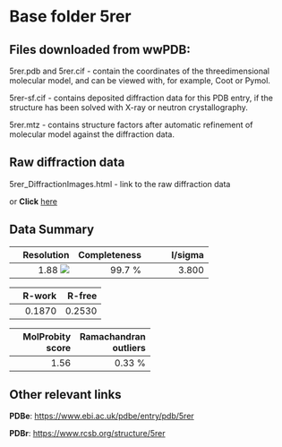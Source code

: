 # Base folder 5rer

## Files downloaded from wwPDB:

5rer.pdb and 5rer.cif - contain the coordinates of the threedimensional molecular model, and can be viewed with, for example, Coot or Pymol.

5rer-sf.cif - contains deposited diffraction data for this PDB entry, if the structure has been solved with X-ray or neutron crystallography.

5rer.mtz - contains structure factors after automatic refinement of molecular model against the diffraction data.

## Raw diffraction data

5rer_DiffractionImages.html - link to the raw diffraction data 

or **Click** [here](https://zenodo.org/record/3730974) 

## Data Summary
|   | Resolution | Completeness| I/sigma |
|---|-------------:|----------------:|--------------:|
|   |1.88 <img src="https://latex.codecogs.com/svg.latex?{\mbox{\normalfont\AA}}"/>|99.7  %|<img width=50/>3.800|

|   | **R-work**| **R-free**   
|---|-------------:|----------------:|           
||0.1870|0.2530|

|   |**MolProbity<br>score**| **Ramachandran<br>outliers** 
|---|-------------:|----------------:|
||1.56|0.33 %|

## Other relevant links 
**PDBe**:  https://www.ebi.ac.uk/pdbe/entry/pdb/5rer
 
**PDBr**: https://www.rcsb.org/structure/5rer 

